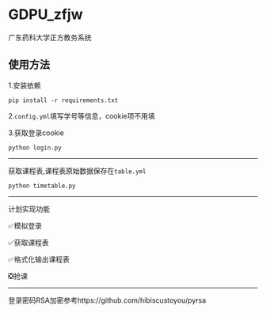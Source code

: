 # GDPU_zfjw
广东药科大学正方教务系统

使用方法
---
1.安装依赖

```shell
pip install -r requirements.txt
```

2.<code>config.yml</code>填写学号等信息，cookie项不用填

3.获取登录cookie

```shell
python login.py
```

---
获取课程表,课程表原始数据保存在<code>table.yml</code>

```shell
python timetable.py
```

---
计划实现功能

✅模拟登录

✅获取课程表

✅格式化输出课程表

❎抢课

---
登录密码RSA加密参考https://github.com/hibiscustoyou/pyrsa
